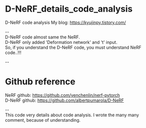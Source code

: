 # D-NeRF_details_code_analysis
D-NeRF code analysis
My blog: https://kyujinpy.tistory.com/  

--  
D-NeRF code almost same the NeRF.  
D-NeRF only added 'Deformation network' and 't' input.  
So, if you understand the D-NeRF code, you must understand NeRF code..!!!  

-- 
# Github reference  
NeRF github: https://github.com/yenchenlin/nerf-pytorch  
D-NeRF github: https://github.com/albertpumarola/D-NeRF  

--  
This code very details about code analysis.
I wrote the many many comment, because of understanding.  
